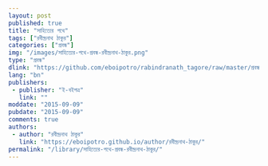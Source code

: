 ```yaml
---
layout: post
published: true
title: "সাহিত্যের পথে"
tags: ["রবীন্দ্রনাথ ঠাকুর"]
categories: ["প্রবন্ধ"]
img: "/images/সাহিত্যের-পথে-প্রবন্ধ-রবীন্দ্রনাথ-ঠাকুর.png"
type: "প্রবন্ধ"
dlink: "https://github.com/eboipotro/rabindranath_tagore/raw/master/প্রবন্ধ/সাহিত্যের_পথে.epub"
lang: "bn"
publishers: 
 - publisher: "ই-বইপত্র"
   link: ""
moddate: "2015-09-09"
pubdate: "2015-09-09"
comments: true
authors: 
 - author: "রবীন্দ্রনাথ ঠাকুর"
   link: "https://eboipotro.github.io/author/রবীন্দ্রনাথ-ঠাকুর/"
permalink: "/library/সাহিত্যের-পথে-প্রবন্ধ-রবীন্দ্রনাথ-ঠাকুর/"
---
```

